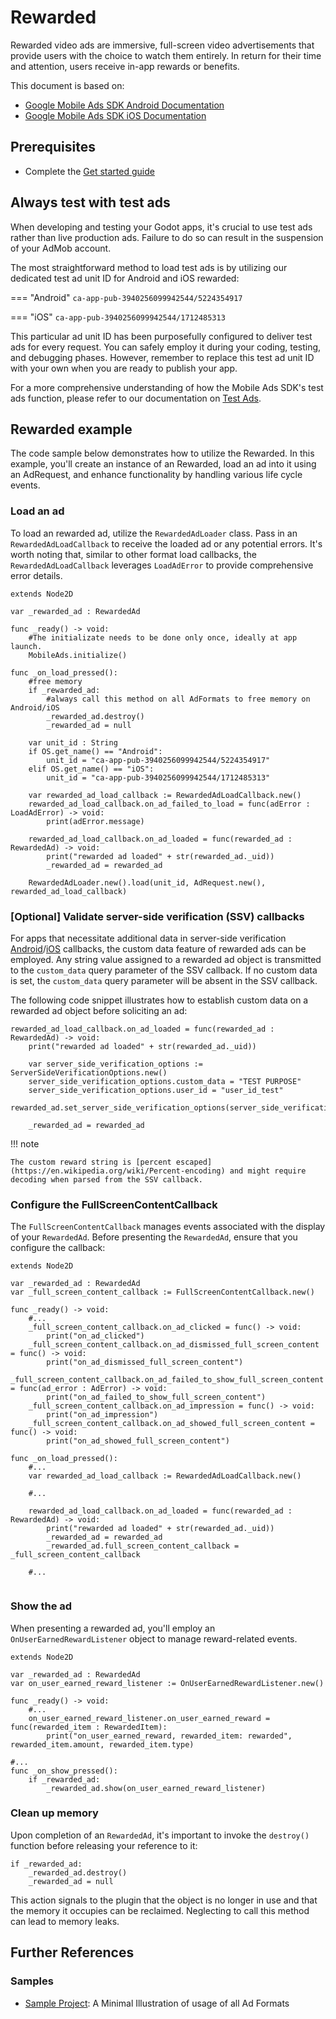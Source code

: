 # Rewarded

Rewarded video ads are immersive, full-screen video advertisements that provide users with the choice to watch them entirely. In return for their time and attention, users receive in-app rewards or benefits.

This document is based on:

- [Google Mobile Ads SDK Android Documentation](https://developers.google.com/admob/android/rewarded)
- [Google Mobile Ads SDK iOS Documentation](https://developers.google.com/admob/ios/rewarded)

## Prerequisites
- Complete the [Get started guide](../README.md)


## Always test with test ads

When developing and testing your Godot apps, it's crucial to use test ads rather than live production ads. Failure to do so can result in the suspension of your AdMob account.

The most straightforward method to load test ads is by utilizing our dedicated test ad unit ID for Android and iOS rewarded:

=== "Android"
    ```
    ca-app-pub-3940256099942544/5224354917
    ```

=== "iOS"
    ```
    ca-app-pub-3940256099942544/1712485313
    ```

This particular ad unit ID has been purposefully configured to deliver test ads for every request. You can safely employ it during your coding, testing, and debugging phases. However, remember to replace this test ad unit ID with your own when you are ready to publish your app.

For a more comprehensive understanding of how the Mobile Ads SDK's test ads function, please refer to our documentation on [Test Ads](../enable_test_ads.md).


## Rewarded example

The code sample below demonstrates how to utilize the Rewarded. In this example, you'll create an instance of an Rewarded, load an ad into it using an AdRequest, and enhance functionality by handling various life cycle events.


### Load an ad
To load an rewarded ad, utilize the `RewardedAdLoader` class. Pass in an `RewardedAdLoadCallback` to receive the loaded ad or any potential errors. It's worth noting that, similar to other format load callbacks, the `RewardedAdLoadCallback` leverages `LoadAdError` to provide comprehensive error details.

```gdscript linenums="1" hl_lines="30"
extends Node2D

var _rewarded_ad : RewardedAd

func _ready() -> void:
    #The initializate needs to be done only once, ideally at app launch.
	MobileAds.initialize()

func _on_load_pressed():
	#free memory
	if _rewarded_ad:
		#always call this method on all AdFormats to free memory on Android/iOS
		_rewarded_ad.destroy()
		_rewarded_ad = null

	var unit_id : String
	if OS.get_name() == "Android":
		unit_id = "ca-app-pub-3940256099942544/5224354917"
	elif OS.get_name() == "iOS":
		unit_id = "ca-app-pub-3940256099942544/1712485313"

	var rewarded_ad_load_callback := RewardedAdLoadCallback.new()
	rewarded_ad_load_callback.on_ad_failed_to_load = func(adError : LoadAdError) -> void:
		print(adError.message)

	rewarded_ad_load_callback.on_ad_loaded = func(rewarded_ad : RewardedAd) -> void:
		print("rewarded ad loaded" + str(rewarded_ad._uid))
		_rewarded_ad = rewarded_ad

	RewardedAdLoader.new().load(unit_id, AdRequest.new(), rewarded_ad_load_callback)
```

### [Optional] Validate server-side verification (SSV) callbacks
For apps that necessitate additional data in server-side verification [Android](https://developers.google.com/admob/android/ssv)/[iOS](https://developers.google.com/admob/ios/ssv) callbacks, the custom data feature of rewarded ads can be employed. Any string value assigned to a rewarded ad object is transmitted to the `custom_data` query parameter of the SSV callback. If no custom data is set, the `custom_data` query parameter will be absent in the SSV callback.

The following code snippet illustrates how to establish custom data on a rewarded ad object before soliciting an ad:

```gdscript linenums="1" hl_lines="4 5 6 7"
rewarded_ad_load_callback.on_ad_loaded = func(rewarded_ad : RewardedAd) -> void:
    print("rewarded ad loaded" + str(rewarded_ad._uid))
    
    var server_side_verification_options := ServerSideVerificationOptions.new()
    server_side_verification_options.custom_data = "TEST PURPOSE"
    server_side_verification_options.user_id = "user_id_test"
    rewarded_ad.set_server_side_verification_options(server_side_verification_options)
    
    _rewarded_ad = rewarded_ad
```
!!! note

    The custom reward string is [percent escaped](https://en.wikipedia.org/wiki/Percent-encoding) and might require decoding when parsed from the SSV callback.

### Configure the FullScreenContentCallback
The `FullScreenContentCallback` manages events associated with the display of your `RewardedAd`. Before presenting the `RewardedAd`, ensure that you configure the callback:

```gdscript linenums="1" hl_lines="28"
extends Node2D

var _rewarded_ad : RewardedAd
var _full_screen_content_callback := FullScreenContentCallback.new()

func _ready() -> void:
	#...
	_full_screen_content_callback.on_ad_clicked = func() -> void:
		print("on_ad_clicked")
	_full_screen_content_callback.on_ad_dismissed_full_screen_content = func() -> void:
		print("on_ad_dismissed_full_screen_content")
	_full_screen_content_callback.on_ad_failed_to_show_full_screen_content = func(ad_error : AdError) -> void:
		print("on_ad_failed_to_show_full_screen_content")
	_full_screen_content_callback.on_ad_impression = func() -> void:
		print("on_ad_impression")
	_full_screen_content_callback.on_ad_showed_full_screen_content = func() -> void:
		print("on_ad_showed_full_screen_content")

func _on_load_pressed():
	#...
	var rewarded_ad_load_callback := RewardedAdLoadCallback.new()

	#...

	rewarded_ad_load_callback.on_ad_loaded = func(rewarded_ad : RewardedAd) -> void:
		print("rewarded ad loaded" + str(rewarded_ad._uid))
		_rewarded_ad = rewarded_ad
		_rewarded_ad.full_screen_content_callback = _full_screen_content_callback

	#...


```

### Show the ad

When presenting a rewarded ad, you'll employ an `OnUserEarnedRewardListener` object to manage reward-related events.

```gdscript linenums="1" hl_lines="14"
extends Node2D

var _rewarded_ad : RewardedAd
var on_user_earned_reward_listener := OnUserEarnedRewardListener.new()

func _ready() -> void:
	#...
	on_user_earned_reward_listener.on_user_earned_reward = func(rewarded_item : RewardedItem):
		print("on_user_earned_reward, rewarded_item: rewarded", rewarded_item.amount, rewarded_item.type)

#...
func _on_show_pressed():
	if _rewarded_ad:
		_rewarded_ad.show(on_user_earned_reward_listener)
```

### Clean up memory

Upon completion of an `RewardedAd`, it's important to invoke the `destroy()` function before releasing your reference to it:

```gdscript 
if _rewarded_ad:
    _rewarded_ad.destroy()
    _rewarded_ad = null
```


This action signals to the plugin that the object is no longer in use and that the memory it occupies can be reclaimed. Neglecting to call this method can lead to memory leaks.

## Further References

### Samples
- [Sample Project](https://github.com/poingstudios/godot-admob-plugin/tree/master/addons/admob/sample): A Minimal Illustration of usage of all Ad Formats
